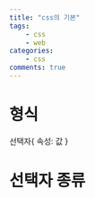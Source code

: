 ```yaml
---
title: "css의 기본"
tags: 
    - css
    - web
categories: 
    - css
comments: true
---
```



# 형식

선택자{
    속성: 값
}

# 선택자 종류
